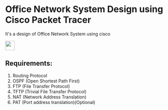 # Office Network System Design using Cisco Packet Tracer
It's a design of Office Network System using cisco

<div>
  <img src="https://img.shields.io/badge/Version-1.0.0-light?logo=Git&logoColor=yellow" height="30"> <br>
</div>


## Requirements:
1. Routing Protocol
2. OSPF (Open Shortest Path First)
3. FTP (File Transfer Protocol)
4. TFTP (Trivial File Transfer Protocol)
5. NAT (Network Address Translation)
6. PAT (Port address translation)(Optional)
